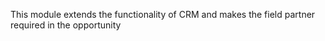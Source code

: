 This module extends the functionality of CRM and makes the field partner required in the opportunity
